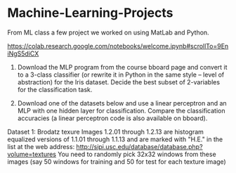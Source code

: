 # Machine-Learning-Projects
From ML class a few project we worked on using MatLab and Python.

https://colab.research.google.com/notebooks/welcome.ipynb#scrollTo=9EniNgS5diCX
1.	Download the MLP program from the course bboard page and convert it to a 3-class classifier (or rewrite it in Python in the same style – level of abstraction) for the Iris dataset. Decide the best subset of 2-variables for the classification task. 

2.	Download one of the datasets below and use a linear perceptron and an MLP with one hidden layer for classification. Compare the classification accuracies (a linear perceptron code is also available on bboard).   

Dataset 1:  Brodatz texure Images 1.2.01 through 1.2.13 are histogram equalized versions of 1.1.01 through 1.1.13 and are marked with "H.E." in the list at the web address: http://sipi.usc.edu/database/database.php?volume=textures
You need to randomly pick 32x32 windows from these images (say 50 windows for training and 50 for test for each texture image)


